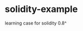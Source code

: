 <!--
 * @Description: 
 * @Author: pross
 * @Date: 2022-09-16 17:32:34
-->
# solidity-example

learning case for solidity 0.8^